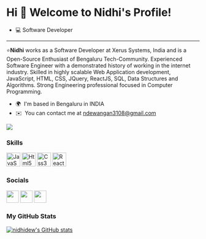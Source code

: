 Hi 👋 Welcome to Nidhi's Profile!
============================
* :computer: Software Developer 
----------------------------------------------------

⭐**Nidhi** works as a Software Developer at Xerus Systems, India and is a Open-Source Enthusiast of Bengaluru Tech-Community. Experienced Software Engineer with a demonstrated history of working in the internet industry. 
Skilled in highly scalable Web Application development, JavaScript, HTML, CSS, JQuery, ReactJS, SQL, Data Structures and Algorithms. Strong Engineering professional focused in Computer Programming.

* 🌍  I'm based in Bengaluru in INDIA
* ✉️  You can contact me at [ndewangan3108@gmail.com](mailto:ndewangan3108@gmail.com)

<a href="https://twitter.com/nidhi_dew" target="_blank" rel="noreferrer"><img
src="https://img.shields.io/twitter/follow/nidhi_dew?logo=twitter&style=for-the-badge&color=0891b2&labelColor=1c1917"
/></a>
### Skills

<p align="left">
<a href="https://developer.mozilla.org/en-US/docs/Glossary/JavaScript" target="_blank" rel="noreferrer"><img src="https://raw.githubusercontent.com/danielcranney/readme-generator/main/public/icons/skills/javascript-colored.svg" width="36" height="36" alt="JavaScript" /></a>
<a href="https://developer.mozilla.org/en-US/docs/Glossary/HTML5" target="_blank" rel="noreferrer"><img src="https://raw.githubusercontent.com/danielcranney/readme-generator/main/public/icons/skills/html5-colored.svg" width="36" height="36" alt="Html5" /></a>
<a href="https://developer.mozilla.org/en-US/docs/Glossary/CSS" target="_blank" rel="noreferrer"><img src="https://raw.githubusercontent.com/danielcranney/readme-generator/main/public/icons/skills/css3-colored.svg" width="36" height="36" alt="Css3" /></a>
<a href="https://developer.mozilla.org/en-US/docs/Learn/Tools_and_testing/Client-side_JavaScript_frameworks/React_getting_started" target="_blank" rel="noreferrer"><img src="https://raw.githubusercontent.com/danielcranney/readme-generator/main/public/icons/skills/react-colored.svg" width="36" height="36" alt="ReactJS" /></a>

</p>


### Socials

<p align="left"> <a href="https://www.github.com/nidhidew" target="_blank" rel="noreferrer"><img src="https://raw.githubusercontent.com/danielcranney/readme-generator/main/public/icons/socials/github.svg" width="32" height="32" /></a> <a href="https://www.linkedin.com/in/nidhi-dewangan-92b222160/" target="_blank" rel="noreferrer"><img src="https://raw.githubusercontent.com/danielcranney/readme-generator/main/public/icons/socials/linkedin.svg" width="32" height="32" /></a> <a href="https://www.twitter.com/nidhi_dew" target="_blank" rel="noreferrer"><img src="https://raw.githubusercontent.com/danielcranney/readme-generator/main/public/icons/socials/twitter.svg" width="32" height="32" /></a> </p>

### My GitHub Stats

<a href="http://www.github.com/nidhidew"><img src="https://github-readme-stats.vercel.app/api?username=nidhidew&show_icons=true&hide=stars,&count_private=true&title_color=0891b2&text_color=ffffff&icon_color=0891b2&bg_color=1c1917&hide_border=true&show_icons=true" alt="nidhidew's GitHub stats" /></a>
